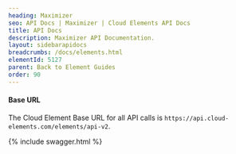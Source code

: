 ```yaml
---
heading: Maximizer
seo: API Docs | Maximizer | Cloud Elements API Docs
title: API Docs
description: Maximizer API Documentation.
layout: sidebarapidocs
breadcrumbs: /docs/elements.html
elementId: 5127
parent: Back to Element Guides
order: 90
---
```


#### Base URL

The Cloud Element Base URL for all API calls is `https://api.cloud-elements.com/elements/api-v2`.

{% include swagger.html %}
